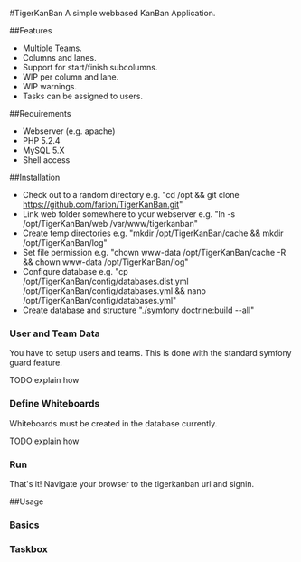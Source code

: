 #TigerKanBan
A simple webbased KanBan Application.

##Features
- Multiple Teams.
- Columns and lanes.
- Support for start/finish subcolumns.
- WIP per column and lane.
- WIP warnings.
- Tasks can be assigned to users.

##Requirements
- Webserver (e.g. apache)
- PHP 5.2.4
- MySQL 5.X
- Shell access

##Installation
- Check out to a random directory e.g. "cd /opt && git clone https://github.com/farion/TigerKanBan.git"
- Link web folder somewhere to your webserver e.g. "ln -s /opt/TigerKanBan/web /var/www/tigerkanban"
- Create temp directories e.g. "mkdir /opt/TigerKanBan/cache && mkdir /opt/TigerKanBan/log"
- Set file permission e.g. "chown www-data /opt/TigerKanBan/cache -R && chown www-data /opt/TigerKanBan/log"
- Configure database e.g. "cp /opt/TigerKanBan/config/databases.dist.yml /opt/TigerKanBan/config/databases.yml && nano /opt/TigerKanBan/config/databases.yml"
- Create database and structure "./symfony doctrine:build --all"

### User and Team Data
You have to setup users and teams. This is done with the standard symfony guard feature.

TODO explain how

### Define Whiteboards
Whiteboards must be created in the database currently.

TODO explain how

### Run
That's it! Navigate your browser to the tigerkanban url and signin.

##Usage

### Basics

### Taskbox
